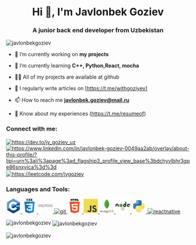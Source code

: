 


<h1 align="center">Hi 👋, I'm Javlonbek Goziev</h1>
<h3 align="center">A junior back end developer from Uzbekistan</h3>

<p align="left"> <img src="https://komarev.com/ghpvc/?username=javlonbekgoziev&label=Profile%20views&color=0e75b6&style=flat" alt="javlonbekgoziev" /> </p>

- 🔭 I’m currently working on **my projects**

- 🌱 I’m currently learning **C++, Python,React, mocha**

- 👨‍💻 All of my projects are available at github

- 📝 I regularly write articles on [https://t.me/withgoziyev]

- 📫 How to reach me **javlonbek.goziev@mail.ru**

- 📄 Know about my experiences (https://t.me/resumeof)

<h3 align="left">Connect with me:</h3>
<p align="left">
<a href="https://dev.to/https://dev.to/jv_goziev_uz" target="blank"><img align="center" src="https://raw.githubusercontent.com/rahuldkjain/github-profile-readme-generator/master/src/images/icons/Social/devto.svg" alt="https://dev.to/jv_goziev_uz" height="30" width="40" /></a>
<a href="https://linkedin.com/in/https://www.linkedin.com/in/javlonbek-goziev-0049aa2ab/overlay/about-this-profile/?lipi=urn%3ali%3apage%3ad_flagship3_profile_view_base%3bdchyvlbhr3gpe86snxyica%3d%3d" target="blank"><img align="center" src="https://raw.githubusercontent.com/rahuldkjain/github-profile-readme-generator/master/src/images/icons/Social/linked-in-alt.svg" alt="https://www.linkedin.com/in/javlonbek-goziev-0049aa2ab/overlay/about-this-profile/?lipi=urn%3ali%3apage%3ad_flagship3_profile_view_base%3bdchyvlbhr3gpe86snxyica%3d%3d" height="30" width="40" /></a>
<a href="https://www.leetcode.com/https://leetcode.com/jvgoziev" target="blank"><img align="center" src="https://raw.githubusercontent.com/rahuldkjain/github-profile-readme-generator/master/src/images/icons/Social/leet-code.svg" alt="https://leetcode.com/jvgoziev" height="30" width="40" /></a>
</p>

<h3 align="left">Languages and Tools:</h3>
<p align="left"> <a href="https://www.w3schools.com/cpp/" target="_blank" rel="noreferrer"> <img src="https://raw.githubusercontent.com/devicons/devicon/master/icons/cplusplus/cplusplus-original.svg" alt="cplusplus" width="40" height="40"/> </a> <a href="https://www.w3schools.com/css/" target="_blank" rel="noreferrer"> <img src="https://raw.githubusercontent.com/devicons/devicon/master/icons/css3/css3-original-wordmark.svg" alt="css3" width="40" height="40"/> </a> <a href="https://expressjs.com" target="_blank" rel="noreferrer"> <img src="https://raw.githubusercontent.com/devicons/devicon/master/icons/express/express-original-wordmark.svg" alt="express" width="40" height="40"/> </a> <a href="https://git-scm.com/" target="_blank" rel="noreferrer"> <img src="https://www.vectorlogo.zone/logos/git-scm/git-scm-icon.svg" alt="git" width="40" height="40"/> </a> <a href="https://www.w3.org/html/" target="_blank" rel="noreferrer"> <img src="https://raw.githubusercontent.com/devicons/devicon/master/icons/html5/html5-original-wordmark.svg" alt="html5" width="40" height="40"/> </a> <a href="https://developer.mozilla.org/en-US/docs/Web/JavaScript" target="_blank" rel="noreferrer"> <img src="https://raw.githubusercontent.com/devicons/devicon/master/icons/javascript/javascript-original.svg" alt="javascript" width="40" height="40"/> </a> <a href="https://www.mongodb.com/" target="_blank" rel="noreferrer"> <img src="https://raw.githubusercontent.com/devicons/devicon/master/icons/mongodb/mongodb-original-wordmark.svg" alt="mongodb" width="40" height="40"/> </a> <a href="https://nodejs.org" target="_blank" rel="noreferrer"> <img src="https://raw.githubusercontent.com/devicons/devicon/master/icons/nodejs/nodejs-original-wordmark.svg" alt="nodejs" width="40" height="40"/> </a> <a href="https://www.python.org" target="_blank" rel="noreferrer"> <img src="https://raw.githubusercontent.com/devicons/devicon/master/icons/python/python-original.svg" alt="python" width="40" height="40"/> </a> <a href="https://reactnative.dev/" target="_blank" rel="noreferrer"> <img src="https://reactnative.dev/img/header_logo.svg" alt="reactnative" width="40" height="40"/> </a> </p>

<p><img align="left" src="https://github-readme-stats.vercel.app/api/top-langs?username=javlonbekgoziev&show_icons=true&locale=en&layout=compact" alt="javlonbekgoziev" /></p>

<p>&nbsp;<img align="center" src="https://github-readme-stats.vercel.app/api?username=javlonbekgoziev&show_icons=true&locale=en" alt="javlonbekgoziev" /></p>

<p><img align="center" src="https://github-readme-streak-stats.herokuapp.com/?user=javlonbekgoziev&" alt="javlonbekgoziev" /></p>


